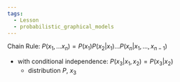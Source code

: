 ```yaml
---
tags:
  - Lesson
  - probabilistic_graphical_models
---
```

Chain Rule: $P(x_1,...x_n)=P(x_1)P(x_2|x_1)...P(x_n|x_1,...,x_{n-1})$
- with conditional independence: $P(x_3|x_1,x_2)=P(x_3|x_2)$
	- distribution $P$, $x_3$ 